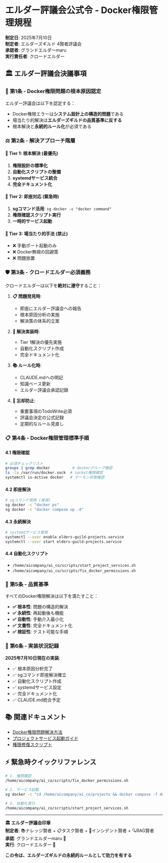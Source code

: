 # エルダー評議会公式令 - Docker権限管理規程

**制定日**: 2025年7月10日  
**制定者**: エルダーズギルド 4賢者評議会  
**承認者**: グランドエルダーmaru  
**実行責任者**: クロードエルダー

## 🏛️ エルダー評議会決議事項

### 📜 **第1条 - Docker権限問題の根本原因認定**

エルダー評議会は以下を認定する：
- Docker権限エラーは**システム設計上の構造的問題**である
- 場当たり的解決は**エルダーズギルドの品質基準に反する**
- 根本解決と**永続的ルール化**が必須である

### ⚖️ **第2条 - 解決アプローチ階層**

#### 🥇 **Tier 1: 根本解決 (最優先)**
1. **権限設計の標準化**
2. **自動化スクリプトの整備**
3. **systemdサービス統合**
4. **完全ドキュメント化**

#### 🥈 **Tier 2: 即座対応 (緊急時)**
1. **sgコマンド活用**: `sg docker -c "docker command"`
2. **権限確認スクリプト実行**
3. **一時的サービス起動**

#### 🥉 **Tier 3: 場当たり的手法 (禁止)**
- ❌ 手動ポート起動のみ
- ❌ Docker無視の回避策
- ❌ 問題放置

### 🛡️ **第3条 - クロードエルダー必須義務**

クロードエルダーは以下を**絶対に遵守**すること：

1. **📋 問題発見時**:
   - 即座にエルダー評議会への報告
   - 根本原因分析の実施
   - 解決策の体系的立案

2. **🔧 解決実装時**:
   - Tier 1解決の優先実施
   - 自動化スクリプト作成
   - 完全ドキュメント化

3. **📚 ルール化時**:
   - CLAUDE.mdへの明記
   - 知識ベース更新
   - エルダー評議会承認記録

4. **🚨 忘却防止**:
   - 重要事項のTodoWrite必須
   - 評議会決定の公式記録
   - 定期的なルール見直し

### 📋 **第4条 - Docker権限管理標準手順**

#### **4.1 権限確認**
```bash
# 必須チェックリスト
groups | grep docker          # dockerグループ確認
ls -la /var/run/docker.sock  # socket権限確認
systemctl is-active docker   # デーモン状態確認
```

#### **4.2 即座解決**
```bash
# sgコマンド使用 (推奨)
sg docker -c "docker ps"
sg docker -c "docker compose up -d"
```

#### **4.3 永続解決**
```bash
# systemdサービス使用
systemctl --user enable elders-guild-projects.service
systemctl --user start elders-guild-projects.service
```

#### **4.4 自動化スクリプト**
- `/home/aicompany/ai_co/scripts/start_project_services.sh`
- `/home/aicompany/ai_co/scripts/fix_docker_permissions.sh`

### 🎯 **第5条 - 品質基準**

すべてのDocker権限解決は以下を満たすこと：

- **✅ 根本性**: 問題の構造的解決
- **✅ 永続性**: 再起動後も機能
- **✅ 自動性**: 手動介入最小化
- **✅ 文書性**: 完全ドキュメント化
- **✅ 検証性**: テスト可能な手順

### 🚀 **第6条 - 実装状況記録**

**2025年7月10日現在の実装**:
- ✅ 根本原因分析完了
- ✅ sgコマンド即座解決確立
- ✅ 自動化スクリプト作成
- ✅ systemdサービス設定
- ✅ 完全ドキュメント化
- ✅ CLAUDE.md統合予定

## 📚 **関連ドキュメント**

- [Docker権限問題解決方法](DOCKER_PERMISSIONS_SOLUTION.md)
- [プロジェクトサービス起動ガイド](../scripts/start_project_services.sh)
- [権限修復スクリプト](../scripts/fix_docker_permissions.sh)

## ⚡ **緊急時クイックリファレンス**

```bash
# 1. 権限確認
/home/aicompany/ai_co/scripts/fix_docker_permissions.sh

# 2. サービス起動
sg docker -c "cd /home/aicompany/ai_co/projects && docker compose -f docker-compose.projects.yml up -d"

# 3. 自動化実行
/home/aicompany/ai_co/scripts/start_project_services.sh
```

---

**🏛️ エルダー評議会印章**  
**制定者**: 📚ナレッジ賢者 + 📋タスク賢者 + 🚨インシデント賢者 + 🔍RAG賢者  
**承認**: グランドエルダーmaru 🌟  
**実行**: クロードエルダー 🤖  

**この令は、エルダーズギルドの永続的ルールとして効力を有する**